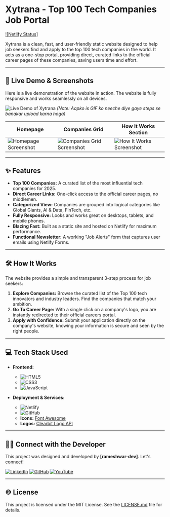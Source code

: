 # Xytrana - Top 100 Tech Companies Job Portal

[![Netlify Status]](https://xytrana.netlify.app/)

Xytrana is a clean, fast, and user-friendly static website designed to help job seekers find and apply to the top 100 tech companies in the world. It acts as a one-stop portal, providing direct, curated links to the official career pages of these companies, saving users time and effort.

---

## 🚀 Live Demo & Screenshots

Here is a live demonstration of the website in action. The website is fully responsive and works seamlessly on all devices.

![Live Demo of Xytrana](https://i.imgur.com/YOUR_GIF_ID.gif) 
*(Note: Aapko is GIF ko neeche diye gaye steps se banakar upload karna hoga)*

| Homepage                                     | Companies Grid                               | How It Works Section                           |
| -------------------------------------------- | -------------------------------------------- | ---------------------------------------------- |
| ![Homepage Screenshot](https://i.imgur.com/YOUR_IMAGE_1_ID.png) | ![Companies Grid Screenshot](https://i.imgur.com/YOUR_IMAGE_2_ID.png) | ![How It Works Screenshot](https://i.imgur.com/YOUR_IMAGE_3_ID.png) |

---

## ✨ Features

- **Top 100 Companies:** A curated list of the most influential tech companies for 2025.
- **Direct Career Links:** One-click access to the official career pages, no middlemen.
- **Categorized View:** Companies are grouped into logical categories like Global Giants, AI & Data, FinTech, etc.
- **Fully Responsive:** Looks and works great on desktops, tablets, and mobile phones.
- **Blazing Fast:** Built as a static site and hosted on Netlify for maximum performance.
- **Functional Newsletter:** A working "Job Alerts" form that captures user emails using Netlify Forms.

---

## 🛠️ How It Works

The website provides a simple and transparent 3-step process for job seekers:

1.  **Explore Companies:** Browse the curated list of the Top 100 tech innovators and industry leaders. Find the companies that match your ambition.
2.  **Go To Career Page:** With a single click on a company's logo, you are instantly redirected to their official careers portal.
3.  **Apply with Confidence:** Submit your application directly on the company's website, knowing your information is secure and seen by the right people.

---

## 💻 Tech Stack Used

- **Frontend:**
  - ![HTML5](https://img.shields.io/badge/html5-%23E34F26.svg?style=for-the-badge&logo=html5&logoColor=white)
  - ![CSS3](https://img.shields.io/badge/css3-%231572B6.svg?style=for-the-badge&logo=css3&logoColor=white)
  - ![JavaScript](https://img.shields.io/badge/javascript-%23323330.svg?style=for-the-badge&logo=javascript&logoColor=%23F7DF1E)

- **Deployment & Services:**
  - ![Netlify](https://img.shields.io/badge/netlify-%23000000.svg?style=for-the-badge&logo=netlify&logoColor=#00C7B7)
  - ![GitHub](https://img.shields.io/badge/github-%23121011.svg?style=for-the-badge&logo=github&logoColor=white)
  - **Icons:** [Font Awesome](https://fontawesome.com/)
  - **Logos:** [Clearbit Logo API](http://clearbit.com/logo)

---

## 👨‍💻 Connect with the Developer

This project was designed and developed by **[rameshwar-dev]**. Let's connect!

[![LinkedIn](https://img.shields.io/badge/linkedin-%230077B5.svg?style=for-the-badge&logo=linkedin&logoColor=white)](https://www.linkedin.com/in/rameshwar-dev/)
[![GitHub](https://img.shields.io/badge/github-%23121011.svg?style=for-the-badge&logo=github&logoColor=white)](https://github.com/rameshwaryadav)
[![YouTube](https://img.shields.io/badge/youtube-%23FF0000.svg?style=for-the-badge&logo=youtube&logoColor=white)](https://www.youtube.com/rameshwar-dev)

---

## ©️ License

This project is licensed under the MIT License. See the [LICENSE.md](LICENSE.md) file for details.
